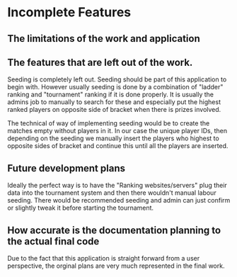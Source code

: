 # Incomplete Features

## The limitations of the work and application 

## The features that are left out of the work. 

Seeding is completely left out. Seeding should be part of this application to begin with. However usually seeding is done by a combination of "ladder" ranking and "tournament" ranking if it is done properly. It is usually the admins job to manually to search for these and especially put the highest ranked players on opposite side of bracket when there is prizes involved. 

The technical of way of implementing seeding would be to create the matches empty without players in it. In our case the unique player IDs, then depending on the seeding we manually insert the players who highest to opposite sides of bracket and continue this until all the players are inserted. 

## Future development plans

Ideally the perfect way is to have the "Ranking websites/servers" plug their data into the tournament system and then there wouldn't manual labour seeding. There would be recommended seeding and admin can just confirm or slightly tweak it before starting the tournament.

## How accurate is the documentation planning to the actual final code

Due to the fact that this application is straight forward from a user perspective, the orginal plans are very much represented in the final work. 
